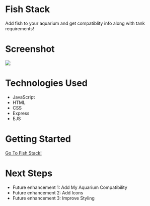 # Fish Stack

Add fish to your aquarium and get compatiblity info along with tank requirements!

# Screenshot

<img src="https://i.imgur.com/vRiNVoJ.png">

# Technologies Used

- JavaScript
- HTML
- CSS
- Express
- EJS



# Getting Started

[Go To Fish Stack!](https://fish-stack.herokuapp)

# Next Steps


- Future enhancement 1: Add My Aquarium Compatibility
- Future enhancement 2: Add Icons
- Future enhancement 3: Improve Styling
